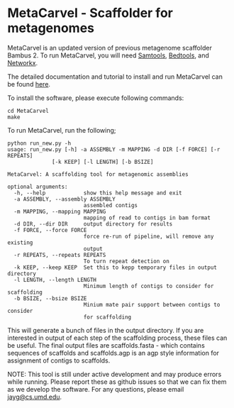 # MetaCarvel - Scaffolder for metagenomes

MetaCarvel is an updated version of previous metagenome scaffolder Bambus 2. To run MetaCarvel, you will need [Samtools](http://samtools.sourceforge.net), [Bedtools](http://bedtools.readthedocs.io/en/latest/), and [Networkx](https://networkx.github.io/).

The detailed documentation and tutorial to install and run MetaCarvel can be found [here](http://bambus3.readthedocs.io/en/latest/).

To install the software, please execute following commands:
```
cd MetaCarvel
make
```

To run MetaCarvel, run the following;

```
python run_new.py -h
usage: run_new.py [-h] -a ASSEMBLY -m MAPPING -d DIR [-f FORCE] [-r REPEATS]
              [-k KEEP] [-l LENGTH] [-b BSIZE]

MetaCarvel: A scaffolding tool for metagenomic assemblies

optional arguments:
  -h, --help            show this help message and exit
  -a ASSEMBLY, --assembly ASSEMBLY
                        assembled contigs
  -m MAPPING, --mapping MAPPING
                        mapping of read to contigs in bam format
  -d DIR, --dir DIR     output directory for results
  -f FORCE, --force FORCE
                        force re-run of pipeline, will remove any existing
                        output
  -r REPEATS, --repeats REPEATS
                        To turn repeat detection on
  -k KEEP, --keep KEEP  Set this to kepp temporary files in output directory
  -l LENGTH, --length LENGTH
                        Minimum length of contigs to consider for scaffolding
  -b BSIZE, --bsize BSIZE
                        Minium mate pair support between contigs to consider
                        for scaffolding
```

This will generate a bunch of files in the output directory. If you are interested in output of each step of the scaffolding process, these files can 
be useful. The final output files are scaffolds.fasta - which contains sequences of scaffolds  and scaffolds.agp is an agp style information for assignment of contigs to scaffolds. 


NOTE: This tool is still under active development and may produce errors while running. Please report these as github issues so that we can fix them as we develop the software. For any questions, please email jayg@cs.umd.edu. 
